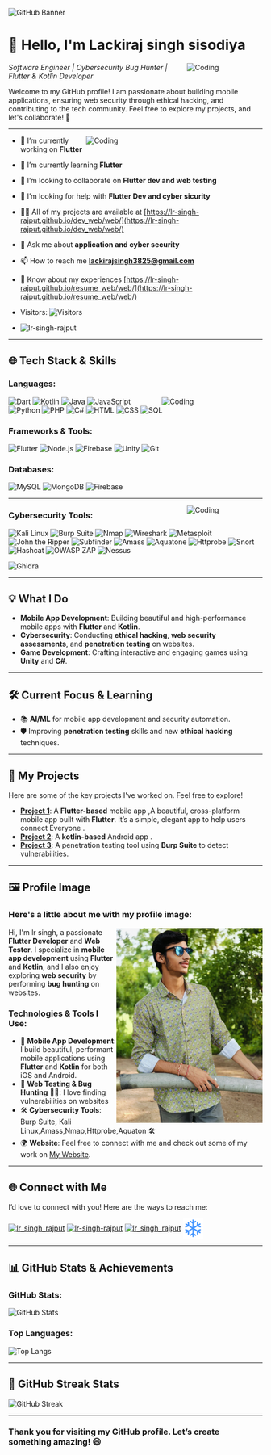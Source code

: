 ![GitHub Banner](https://mir-s3-cdn-cf.behance.net/project_modules/max_3840/79731568097599.5b50bca477735.jpg)    



# 👋 **Hello, I'm Lackiraj singh sisodiya**

<img align="right" alt="Coding" width ="150" src ="https://camo.githubusercontent.com/88adc7c88c9d3dba7479020846ed35d13410e3707c7f149e1c6140cc6beaef9a/68747470733a2f2f70687973696373677572756b756c2e66696c65732e776f726470726573732e636f6d2f323031392f30322f6368617261637465722d312e676966">

*Software Engineer | Cybersecurity Bug Hunter | Flutter & Kotlin Developer*



Welcome to my GitHub profile! I am passionate about building mobile applications, ensuring web security through ethical hacking, and contributing to the tech community. Feel free to explore my projects, and let's collaborate! 🚀

---

<img align="right" alt="Coding" width ="350" src ="https://www.teodorosystems.com/_next/static/media/isometric-2.284493e5.gif">


- 🔭 I’m currently working on **Flutter**

- 🌱 I’m currently learning **Flutter**

- 👯 I’m looking to collaborate on **Flutter dev and web testing**

- 🤝 I’m looking for help with **Flutter Dev and cyber sicurity**

- 👨‍💻 All of my projects are available at [https://lr-singh-rajput.github.io/dev_web/web/](https://lr-singh-rajput.github.io/dev_web/web/)

- 💬 Ask me about **application and cyber security**

- 📫 How to reach me **lackirajsingh3825@gmail.com**

- 📄 Know about my experiences [https://lr-singh-rajput.github.io/resume_web/web/](https://lr-singh-rajput.github.io/resume_web/web/)

- Visitors: ![Visitors](https://profile-counter.glitch.me/lr-singh-rajput/count.svg)

- <p align="left"> <img src="https://komarev.com/ghpvc/?username=lr-singh-rajput&label=Profile%20views&color=0e75b6&style=flat" alt="lr-singh-rajput" /> </p>
---

## 🌐 **Tech Stack & Skills**

### **Languages**:

<img align="right" alt="Coding" width ="200" src ="https://media.tenor.com/KMFQut1j8KwAAAAM/scaler-create-impact.gif">

![Dart](https://img.shields.io/badge/Dart-0175C2?style=flat&logo=dart&logoColor=white)
![Kotlin](https://img.shields.io/badge/Kotlin-7F52FF?style=flat&logo=kotlin&logoColor=white)
![Java](https://img.shields.io/badge/Java-007396?style=flat&logo=java&logoColor=white)
![JavaScript](https://img.shields.io/badge/JavaScript-323330?style=flat&logo=javascript&logoColor=F7DF1E)
![Python](https://img.shields.io/badge/Python-3776AB?style=flat&logo=python&logoColor=white)
![PHP](https://img.shields.io/badge/PHP-777BB4?style=flat&logo=php&logoColor=white)
![C#](https://img.shields.io/badge/C%23-239120?style=flat&logo=csharp&logoColor=white)
![HTML](https://img.shields.io/badge/HTML-E34F26?style=flat&logo=html5&logoColor=white)
![CSS](https://img.shields.io/badge/CSS-1572B6?style=flat&logo=css3&logoColor=white)
![SQL](https://img.shields.io/badge/SQL-4479A1?style=flat&logo=postgresql&logoColor=white)



### **Frameworks & Tools**:

![Flutter](https://img.shields.io/badge/Flutter-02569B?style=flat&logo=flutter&logoColor=white)
![Node.js](https://img.shields.io/badge/Node.js-339933?style=flat&logo=node.js&logoColor=white)
![Firebase](https://img.shields.io/badge/Firebase-FFCA28?style=flat&logo=firebase&logoColor=white)
![Unity](https://img.shields.io/badge/Unity-000000?style=flat&logo=unity&logoColor=white)
![Git](https://img.shields.io/badge/Git-F05032?style=flat&logo=git&logoColor=white)

### **Databases**:

![MySQL](https://img.shields.io/badge/MySQL-4479A1?style=flat&logo=mysql&logoColor=white)
![MongoDB](https://img.shields.io/badge/MongoDB-47A248?style=flat&logo=mongodb&logoColor=white)
![Firebase](https://img.shields.io/badge/Firebase-FFCA28?style=flat&logo=firebase&logoColor=white)

---

<img align="right" alt="Coding" width ="150" src ="https://www.b2w.tv/hubfs/ezgif.com-gif-maker%20%2813%29-1.gif">


### **Cybersecurity Tools**:


![Kali Linux](https://img.shields.io/badge/Kali%20Linux-557C8A?style=flat&logo=kali-linux&logoColor=white)
![Burp Suite](https://img.shields.io/badge/Burp%20Suite-6C8E11?style=flat&logo=burp-suite&logoColor=white)
![Nmap](https://img.shields.io/badge/Nmap-00A300?style=flat&logo=nmap&logoColor=white)
![Wireshark](https://img.shields.io/badge/Wireshark-1E5D9E?style=flat&logo=wireshark&logoColor=white)
![Metasploit](https://img.shields.io/badge/Metasploit-5C76BC?style=flat&logo=metasploit&logoColor=white)
![John the Ripper](https://img.shields.io/badge/John%20the%20Ripper-D32E12?style=flat&logo=john-the-ripper&logoColor=white)
![Subfinder](https://img.shields.io/badge/Subfinder-00A9A9?style=flat&logo=subfinder&logoColor=white)
![Amass](https://img.shields.io/badge/Amass-1D4A4A?style=flat&logo=amass&logoColor=white)
![Aquatone](https://img.shields.io/badge/Aquatone-6C61F2?style=flat&logo=aquatone&logoColor=white)
![Httprobe](https://img.shields.io/badge/Httprobe-6D91F7?style=flat&logo=httprobe&logoColor=white)
![Snort](https://img.shields.io/badge/Snort-FF0000?style=flat&logo=snort&logoColor=white)
![Hashcat](https://img.shields.io/badge/Hashcat-F56500?style=flat&logo=hashcat&logoColor=white)
![OWASP ZAP](https://img.shields.io/badge/OWASP%20ZAP-222222?style=flat&logo=owasp&logoColor=white)
![Nessus](https://img.shields.io/badge/Nessus-5C6B72?style=flat&logo=nessus&logoColor=white)

![Ghidra](https://img.shields.io/badge/Ghidra-0A5B5B?style=flat&logo=ghidra&logoColor=white)

---

## 💡 **What I Do**  
- **Mobile App Development**: Building beautiful and high-performance mobile apps with **Flutter** and **Kotlin**.
- **Cybersecurity**: Conducting **ethical hacking**, **web security assessments**, and **penetration testing** on websites.
- **Game Development**: Crafting interactive and engaging games using **Unity** and **C#**.



---

## 🛠️ **Current Focus & Learning**  
- 📚 **AI/ML** for mobile app development and security automation.
- 🛡️ Improving **penetration testing** skills and new **ethical hacking** techniques.


---

## 🚀 **My Projects**  
Here are some of the key projects I've worked on. Feel free to explore!

- **[Project 1](https://github.com/lr-singh-rajput/chatApp_flutter)**: A **Flutter-based** mobile app ,A beautiful, cross-platform mobile app built with **Flutter**. It’s a simple, elegant app to help users connect Everyone .
- **[Project 2](https://github.com/lr-singh-rajput/easyShop_Kotlin)**: A **kotlin-based** Android app .
- **[Project 3](https://github.com/your-github-username/project2)**: A penetration testing tool using **Burp Suite** to detect vulnerabilities.


---

## 🖼️ **Profile Image**  
### Here's a little about me with my profile image:  

 

<img align="right" src="https://github.com/lr-singh-rajput/dev_web/blob/my-new-branch/web/assets/assets/images/myphoto.jpeg" alt="Your Profile Image"  width ="290"/>



Hi, I'm lr singh, a passionate **Flutter Developer** and **Web Tester**. I specialize in **mobile app development** using **Flutter** and **Kotlin**, and I also enjoy exploring **web security** by performing **bug hunting** on websites.

### Technologies & Tools I Use:
- 📱 **Mobile App Development**: I build beautiful, performant mobile applications using **Flutter** and **Kotlin** for both iOS and Android.
- 🔐 **Web Testing & Bug Hunting** 🕵️‍♂️: I love finding vulnerabilities  on websites 
- 🛠️ **Cybersecurity Tools**: Burp Suite, Kali Linux,Amass,Nmap,Httprobe,Aquaton 🛠️
- 🌍 **Website**: Feel free to connect with me and check out some of my work on [My Website](https://lr-singh-rajput.github.io/resume_web/web/).


---

## 🌐 **Connect with Me**  
I’d love to connect with you! Here are the ways to reach me:

<p align="left">
<a href="https://twitter.com/lr_singh_rajput" target="blank"><img align="center" src="https://raw.githubusercontent.com/rahuldkjain/github-profile-readme-generator/master/src/images/icons/Social/twitter.svg" alt="lr_singh_rajput" height="30" width="40" /></a>
<a href="https://linkedin.com/in/lr-singh-rajput" target="blank"><img align="center" src="https://raw.githubusercontent.com/rahuldkjain/github-profile-readme-generator/master/src/images/icons/Social/linked-in-alt.svg" alt="lr-singh-rajput" height="30" width="40" /></a>
<a href="https://instagram.com/lr_singh_rajput" target="blank"><img align="center" src="https://raw.githubusercontent.com/rahuldkjain/github-profile-readme-generator/master/src/images/icons/Social/instagram.svg" alt="lr_singh_rajput" height="30" width="40" /></a>

<a href="https://lr-singh-rajput.github.io/resume_web/web/" target="blank">
  <img align="center" src="https://github.com/lr-singh-rajput/dev_web/blob/my-new-branch/web/favicon.png" alt="Website" height="40" width="40" />
</a>


</p>

---

## 📊 **GitHub Stats & Achievements**

### **GitHub Stats**:

![GitHub Stats](https://github-readme-stats.vercel.app/api?username=lr-singh-rajput&count_private=true&show_icons=true&hide_title=true&hide=prs)

### **Top Languages**:

![Top Langs](https://github-readme-stats.vercel.app/api/top-langs/?username=lr-singh-rajput&size_weight=0.5&count_weight=0.5)






---

## 🌟 **GitHub Streak Stats**

![GitHub Streak](https://github-readme-streak-stats.herokuapp.com/?user=lr-singh-rajput)  





---

### Thank you for visiting my GitHub profile. Let’s create something amazing! 😄  




